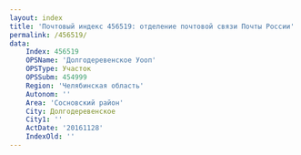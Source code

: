 ```yaml
---
layout: index
title: 'Почтовый индекс 456519: отделение почтовой связи Почты России'
permalink: /456519/
data:
    Index: 456519
    OPSName: 'Долгодеревенское Уооп'
    OPSType: Участок
    OPSSubm: 454999
    Region: 'Челябинская область'
    Autonom: ''
    Area: 'Сосновский район'
    City: Долгодеревенское
    City1: ''
    ActDate: '20161128'
    IndexOld: ''
---
```

